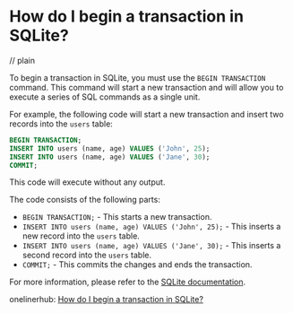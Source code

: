 # How do I begin a transaction in SQLite?
// plain

To begin a transaction in SQLite, you must use the `BEGIN TRANSACTION` command. This command will start a new transaction and will allow you to execute a series of SQL commands as a single unit.

For example, the following code will start a new transaction and insert two records into the `users` table:

```sql
BEGIN TRANSACTION;
INSERT INTO users (name, age) VALUES ('John', 25);
INSERT INTO users (name, age) VALUES ('Jane', 30);
COMMIT;
```

This code will execute without any output.

The code consists of the following parts:
- `BEGIN TRANSACTION;` - This starts a new transaction.
- `INSERT INTO users (name, age) VALUES ('John', 25);` - This inserts a new record into the `users` table.
- `INSERT INTO users (name, age) VALUES ('Jane', 30);` - This inserts a second record into the `users` table.
- `COMMIT;` - This commits the changes and ends the transaction.

For more information, please refer to the [SQLite documentation](https://www.sqlite.org/lang_transaction.html).

onelinerhub: [How do I begin a transaction in SQLite?](https://onelinerhub.com/sqlite/how-do-i-begin-a-transaction-in-sqlite)